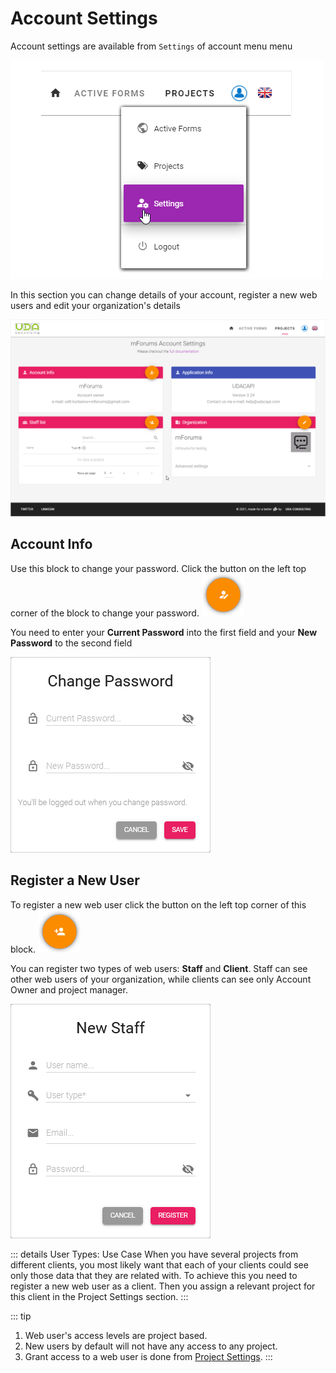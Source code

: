 # Account Settings

Account settings are available from `Settings` of account menu menu

![An image](./img/s3-AppSettingsMenu.png)

In this section you can change details of your account, register a new web users and edit your organization's details


![An image](./img/s3-AppSettings.png)

## Account Info

Use this block to change your password. Click the button on the left top corner of the block to change your password.
![An image](./img/btn_accountInfo.png)

You need to enter your **Current Password** into the first field and your **New Password** to the second field

![An image](./img/s3-AppSettingsChangePass.png)

## Register a New User

To register a new web user click the button on the left top corner of this block. 
![An image](./img/btn_addStaff.png)

You can register two types of web users: **Staff** and **Client**. Staff can see other web users of your organization, while clients can see only Account Owner and project manager.

![An image](./img/s3-AppSettingsAddStaff.png)

::: details User Types: Use Case
When you have several projects from different clients, you most likely want that each of your clients could see only those data that they are related with. To achieve this you need to register a new web user as a client. Then you assign a relevant project for this client in the Project Settings section.
:::

::: tip
1. Web user's access levels are project based. 
2. New users by default will not have any access to any project.
3. Grant access to a web user is done from [Project Settings](./04-projects.html#project-settings.md).
:::